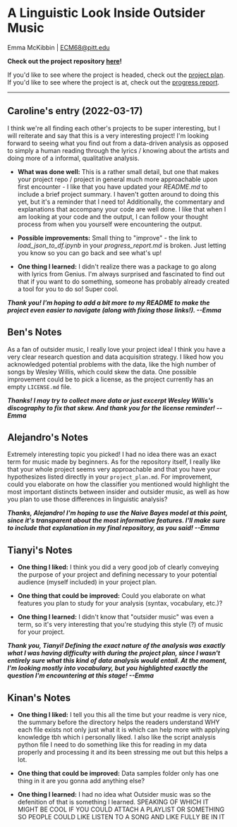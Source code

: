 # A Linguistic Look Inside Outsider Music
Emma McKibbin | ECM68@pitt.edu

**Check out the project repository [here](https://github.com/Data-Science-for-Linguists-2022/Outsider-Music-Linguistic-Analysis)!**

If you'd like to see where the project is headed, check out the [project plan](https://github.com/Data-Science-for-Linguists-2022/Outsider-Music-Linguistic-Analysis/blob/a98ea1330bc40dfa15581c55f29e8cda1a39df0d/project_plan.md).  If you'd like to see where the project is at, check out the [progress report](https://github.com/Data-Science-for-Linguists-2022/Outsider-Music-Linguistic-Analysis/blob/a98ea1330bc40dfa15581c55f29e8cda1a39df0d/progress_report.md).

---

## Caroline's entry (2022-03-17)

I think we're all finding each other's projects to be super interesting, but I will reiterate and say that this is a very interesting project! I'm looking forward to seeing what you find out from a data-driven analysis as opposed to simply a human reading through the lyrics / knowing about the artists and doing more of a informal, qualitative analysis.

- **What was done well:** This is a rather small detail, but one that makes your project repo / project in general much more approachable upon first encounter - I like that you have updated your *README.md* to include a brief project summary. I haven't gotten around to doing this yet, but it's a reminder that I need to! Additionally, the commentary and explanations that accompany your code are well done. I like that when I am looking at your code and the output, I can follow your thought process from when you yourself were encountering the output.

- **Possible improvements:** Small thing to "improve" - the link to *load_json_to_df.ipynb* in your *progress_report.md* is broken. Just letting you know so you can go back and see what's up!

- **One thing I learned:** I didn't realize there was a package to go along with lyrics from Genius. I'm always surprised and fascinated to find out that if you want to do something, someone has probably already created a tool for you to do so! Super cool.

***Thank you!  I'm hoping to add a bit more to my README to make the project even easier to navigate (along with fixing those links!). --Emma***

## Ben's Notes
As a fan of outsider music, I really love your project idea!
I think you have a very clear research question and data acquisition strategy.
I liked how you acknowledged potential problems with the data, like the high number of songs
by Wesley Willis, which could skew the data.
One possible improvement could be to pick a license, as the project currently has an empty `LICENSE.md` file.

***Thanks!  I may try to collect more data or just excerpt Wesley Willis's discography to fix that skew.  And thank you for the license reminder! --Emma***

## Alejandro's Notes
Extremely interesting topic you picked! I had no idea there was an exact term for music made by beginners. As for the repository itself, I really like that your whole project seems very approachable and that you have your hypothesizes listed directly in your `project_plan.md`. For improvement, could you elaborate on how the classifier you mentioned would highlight the most important distincts between insider and outsider music, as well as how you plan to use those differences in linguistic analysis?

***Thanks, Alejandro!  I'm hoping to use the Naive Bayes model at this point, since it's transparent about the most informative features.  I'll make sure to include that explanation in my final repository, as you said! --Emma***

## Tianyi's Notes

- **One thing I liked:**
I think you did a very good job of clearly conveying the purpose of your project and defining necessary to your potential audience (myself included) in your project plan.

- **One thing that could be improved:**
Could you elaborate on what features you plan to study for your analysis (syntax, vocabulary, etc.)?

- **One thing I learned:**
I didn't know that "outsider music" was even a term, so it's very interesting that you're studying this style (?) of music for your project.

***Thank you, Tianyi! Defining the exact nature of the analysis was exactly what I was having difficulty with during the project plan, since I wasn't entirely sure what this kind of data analysis would entail.  At the moment, I'm looking mostly into vocabulary, but you highlighted exactly the question I'm encountering at this stage! --Emma***

## Kinan's Notes
- **One thing I liked:**
  I tell you this all the time but your readme is very nice, the summary before the directory helps the readers understand WHY each file exists not only just what it is which can help more with applying knowledge tbh which i personally liked. I also like the script analysis python file I need to do something like this for reading in my data properly and processing it and its been stressing me out but this helps a lot. 
  
- **One thing that could be improved:**
  Data samples folder only has one thing in it are you gonna add anything else?
  
- **One thing I learned:**
  I had no idea what Outsider music was so the defenition of that is something I learned. SPEAKING OF WHICH IT MIGHT BE COOL IF YOU COULD ATTACH A PLAYLIST OR SOMETHING SO PEOPLE COULD LIKE LISTEN TO A SONG AND LIKE FULLY BE IN IT 
